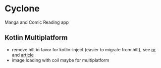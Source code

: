 # Cyclone

Manga and Comic Reading app

## Kotlin Multiplatform

- remove hilt in favor for kotlin-inject (easier to migrate from hilt),
  see [pr](https://github.com/tfcporciuncula/kotlin-inject-greeter/pull/2/files)
  and [article](https://proandroiddev.com/from-dagger-hilt-into-the-multiplatform-world-with-kotlin-inject-647d8e3bddd5)
- image loading with coil maybe for multiplatform